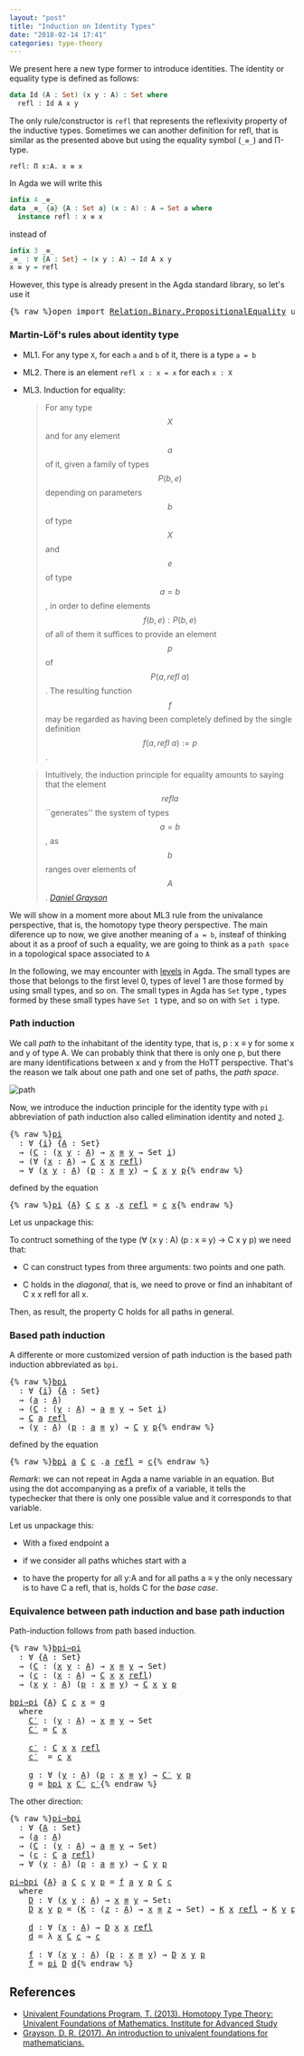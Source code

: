 ```yaml
---
layout: "post"
title: "Induction on Identity Types"
date: "2018-02-14 17:41"
categories: type-theory
---
```


We present here a new type former to introduce identities.
The identity or equality type is defined as follows:

```agda
data Id (A : Set) (x y : A) : Set where
  refl : Id A x y
```

The only rule/constructor is `refl` that represents the reflexivity property of
the inductive types. Sometimes we can another definition for refl, that is
similar as the presented above but using the equality symbol (`_≡_`) and Π-type.

```
refl: Π x:A. x ≡ x
```

In Agda we will write this

```agda
infix 4 _≡_
data _≡_ {a} {A : Set a} (x : A) : A → Set a where
  instance refl : x ≡ x
```

instead of

```agda
infix 3 _≡_
_≡_ : ∀ {A : Set} → (x y : A) → Id A x y
x ≡ y = refl
```

However, this type is already present in the Agda standard library, so let's use it

<pre class="Agda">{% raw %}<a id="877" class="Keyword">open</a> <a id="882" class="Keyword">import</a> <a id="889" href="https://agda.github.io/agda-stdlib/Relation.Binary.PropositionalEquality.html" class="Module">Relation.Binary.PropositionalEquality</a> <a id="927" class="Keyword">using</a> <a id="933" class="Symbol">(</a><a id="934" href="https://agda.github.io/agda-stdlib/Agda.Builtin.Equality.html#_%E2%89%A1_.refl" class="InductiveConstructor">refl</a><a id="938" class="Symbol">;</a> <a id="940" href="https://agda.github.io/agda-stdlib/Agda.Builtin.Equality.html#_%E2%89%A1_" class="Datatype Operator">_≡_</a><a id="943" class="Symbol">)</a>{% endraw %}</pre>

### Martin-Löf's rules about identity type

- ML1. For any type `X`, for each `a` and `b` of it, there is a type `a = b`

- ML2. There is an element `refl x : x = x` for each `x : X`

- ML3. Induction for equality:

    > For any type $$X$$ and for any element $$a$$ of it, given a family of types $$P(b,e)$$
    depending on parameters $$b$$ of type $$X$$ and $$e$$ of type $$a=b$$, in order to
    define elements $$f(b,e) : P(b,e)$$ of all of them it suffices to provide an
    element $$p$$ of $$P(a, refl\ a)$$.  The resulting function $$f$$ may be regarded as
    having been completely defined by the single definition $$f(a, refl\ a) := p$$.


    > Intuitively, the induction principle for equality amounts to saying that the
    element $$refl a$$ ``generates'' the system of types $$a=b$$, as $$b$$ ranges
    over elements of $$A$$.
    <cite>[Daniel Grayson](http://arxiv.org/abs/1711.01477)</cite>

We will show in a moment more about ML3 rule from the univalance perspective,
that is, the homotopy type theory perspective. The main diference up to now, we
give another meaning of `a = b`, insteaf of thinking about it as a proof of such
a equality, we are going to think as a `path space` in a topological space
associated to `A`


In the following, we may encounter with [levels](https://pigworker.wordpress.com/2015/01/09/universe-hierarchies/) in Agda.
The small types are those that belongs to the first level 0, types of level 1 are
those formed by using small types, and so on. The small types in Agda has `Set` type ,
types formed by these small types have `Set 1` type, and so on with `Set i` type.

### Path induction

We call *path* to the inhabitant of the identity type, that is, p : x ≡ y for
some x and y of type A. We can probably think that there is only one p, but
there are many identifications between x and y from the HoTT perspective. That's
the reason we talk about one path and one set of paths, the *path space*.

![path](/assets/images/path.png)

Now, we introduce the induction principle for the identity type with `pi`
abbreviation of path induction also called elimination identity and noted
[`J`](https://homotopytypetheory.org/2011/04/10/just-kidding-understanding-identity-elimination-in-homotopy-type-theory/).

<pre class="Agda">{% raw %}<a id="pi" href="{% endraw %}{% link _posts/2018-02-14-induction-on-identity-types.md %}{% raw %}#pi" class="Function">pi</a>
  <a id="3234" class="Symbol">:</a> <a id="3236" class="Symbol">∀</a> <a id="3238" class="Symbol">{</a><a id="3239" href="{% endraw %}{% link _posts/2018-02-14-induction-on-identity-types.md %}{% raw %}#3239" class="Bound">i</a><a id="3240" class="Symbol">}</a> <a id="3242" class="Symbol">{</a><a id="3243" href="{% endraw %}{% link _posts/2018-02-14-induction-on-identity-types.md %}{% raw %}#3243" class="Bound">A</a> <a id="3245" class="Symbol">:</a> <a id="3247" class="PrimitiveType">Set</a><a id="3250" class="Symbol">}</a>
  <a id="3254" class="Symbol">→</a> <a id="3256" class="Symbol">(</a><a id="3257" href="{% endraw %}{% link _posts/2018-02-14-induction-on-identity-types.md %}{% raw %}#3257" class="Bound">C</a> <a id="3259" class="Symbol">:</a> <a id="3261" class="Symbol">(</a><a id="3262" href="{% endraw %}{% link _posts/2018-02-14-induction-on-identity-types.md %}{% raw %}#3262" class="Bound">x</a> <a id="3264" href="{% endraw %}{% link _posts/2018-02-14-induction-on-identity-types.md %}{% raw %}#3264" class="Bound">y</a> <a id="3266" class="Symbol">:</a> <a id="3268" href="{% endraw %}{% link _posts/2018-02-14-induction-on-identity-types.md %}{% raw %}#3243" class="Bound">A</a><a id="3269" class="Symbol">)</a> <a id="3271" class="Symbol">→</a> <a id="3273" href="{% endraw %}{% link _posts/2018-02-14-induction-on-identity-types.md %}{% raw %}#3262" class="Bound">x</a> <a id="3275" href="https://agda.github.io/agda-stdlib/Agda.Builtin.Equality.html#_%E2%89%A1_" class="Datatype Operator">≡</a> <a id="3277" href="{% endraw %}{% link _posts/2018-02-14-induction-on-identity-types.md %}{% raw %}#3264" class="Bound">y</a> <a id="3279" class="Symbol">→</a> <a id="3281" class="PrimitiveType">Set</a> <a id="3285" href="{% endraw %}{% link _posts/2018-02-14-induction-on-identity-types.md %}{% raw %}#3239" class="Bound">i</a><a id="3286" class="Symbol">)</a>
  <a id="3290" class="Symbol">→</a> <a id="3292" class="Symbol">(∀</a> <a id="3295" class="Symbol">(</a><a id="3296" href="{% endraw %}{% link _posts/2018-02-14-induction-on-identity-types.md %}{% raw %}#3296" class="Bound">x</a> <a id="3298" class="Symbol">:</a> <a id="3300" href="{% endraw %}{% link _posts/2018-02-14-induction-on-identity-types.md %}{% raw %}#3243" class="Bound">A</a><a id="3301" class="Symbol">)</a> <a id="3303" class="Symbol">→</a> <a id="3305" href="{% endraw %}{% link _posts/2018-02-14-induction-on-identity-types.md %}{% raw %}#3257" class="Bound">C</a> <a id="3307" href="{% endraw %}{% link _posts/2018-02-14-induction-on-identity-types.md %}{% raw %}#3296" class="Bound">x</a> <a id="3309" href="{% endraw %}{% link _posts/2018-02-14-induction-on-identity-types.md %}{% raw %}#3296" class="Bound">x</a> <a id="3311" href="https://agda.github.io/agda-stdlib/Agda.Builtin.Equality.html#_%E2%89%A1_.refl" class="InductiveConstructor">refl</a><a id="3315" class="Symbol">)</a>
  <a id="3319" class="Symbol">→</a> <a id="3321" class="Symbol">∀</a> <a id="3323" class="Symbol">(</a><a id="3324" href="{% endraw %}{% link _posts/2018-02-14-induction-on-identity-types.md %}{% raw %}#3324" class="Bound">x</a> <a id="3326" href="{% endraw %}{% link _posts/2018-02-14-induction-on-identity-types.md %}{% raw %}#3326" class="Bound">y</a> <a id="3328" class="Symbol">:</a> <a id="3330" href="{% endraw %}{% link _posts/2018-02-14-induction-on-identity-types.md %}{% raw %}#3243" class="Bound">A</a><a id="3331" class="Symbol">)</a> <a id="3333" class="Symbol">(</a><a id="3334" href="{% endraw %}{% link _posts/2018-02-14-induction-on-identity-types.md %}{% raw %}#3334" class="Bound">p</a> <a id="3336" class="Symbol">:</a> <a id="3338" href="{% endraw %}{% link _posts/2018-02-14-induction-on-identity-types.md %}{% raw %}#3324" class="Bound">x</a> <a id="3340" href="https://agda.github.io/agda-stdlib/Agda.Builtin.Equality.html#_%E2%89%A1_" class="Datatype Operator">≡</a> <a id="3342" href="{% endraw %}{% link _posts/2018-02-14-induction-on-identity-types.md %}{% raw %}#3326" class="Bound">y</a><a id="3343" class="Symbol">)</a> <a id="3345" class="Symbol">→</a> <a id="3347" href="{% endraw %}{% link _posts/2018-02-14-induction-on-identity-types.md %}{% raw %}#3257" class="Bound">C</a> <a id="3349" href="{% endraw %}{% link _posts/2018-02-14-induction-on-identity-types.md %}{% raw %}#3324" class="Bound">x</a> <a id="3351" href="{% endraw %}{% link _posts/2018-02-14-induction-on-identity-types.md %}{% raw %}#3326" class="Bound">y</a> <a id="3353" href="{% endraw %}{% link _posts/2018-02-14-induction-on-identity-types.md %}{% raw %}#3334" class="Bound">p</a>{% endraw %}</pre>

defined by the equation

<pre class="Agda">{% raw %}<a id="3405" href="{% endraw %}{% link _posts/2018-02-14-induction-on-identity-types.md %}{% raw %}#pi" class="Function">pi</a> <a id="3408" class="Symbol">{</a><a id="3409" href="{% endraw %}{% link _posts/2018-02-14-induction-on-identity-types.md %}{% raw %}#3409" class="Bound">A</a><a id="3410" class="Symbol">}</a> <a id="3412" href="{% endraw %}{% link _posts/2018-02-14-induction-on-identity-types.md %}{% raw %}#3412" class="Bound">C</a> <a id="3414" href="{% endraw %}{% link _posts/2018-02-14-induction-on-identity-types.md %}{% raw %}#3414" class="Bound">c</a> <a id="3416" href="{% endraw %}{% link _posts/2018-02-14-induction-on-identity-types.md %}{% raw %}#3416" class="Bound">x</a> <a id="3418" class="DottedPattern Symbol">.</a><a id="3419" href="{% endraw %}{% link _posts/2018-02-14-induction-on-identity-types.md %}{% raw %}#3416" class="DottedPattern Bound">x</a> <a id="3421" href="https://agda.github.io/agda-stdlib/Agda.Builtin.Equality.html#_%E2%89%A1_.refl" class="InductiveConstructor">refl</a> <a id="3426" class="Symbol">=</a> <a id="3428" href="{% endraw %}{% link _posts/2018-02-14-induction-on-identity-types.md %}{% raw %}#3414" class="Bound">c</a> <a id="3430" href="{% endraw %}{% link _posts/2018-02-14-induction-on-identity-types.md %}{% raw %}#3416" class="Bound">x</a>{% endraw %}</pre>

Let us unpackage this:

To contruct something of the type (∀ (x y : A) (p : x ≡ y) → C x y p) we need that:

+ C can construct types from three arguments: two points and one path.

+ C holds in the *diagonal*, that is, we need to prove or find an
inhabitant of C x x refl for all x.

Then, as result, the property C holds for all paths in general.

### Based path induction

A differente or more customized version of path induction is the based
path induction abbreviated as `bpi`.

<pre class="Agda">{% raw %}<a id="bpi" href="{% endraw %}{% link _posts/2018-02-14-induction-on-identity-types.md %}{% raw %}#bpi" class="Function">bpi</a>
  <a id="3947" class="Symbol">:</a> <a id="3949" class="Symbol">∀</a> <a id="3951" class="Symbol">{</a><a id="3952" href="{% endraw %}{% link _posts/2018-02-14-induction-on-identity-types.md %}{% raw %}#3952" class="Bound">i</a><a id="3953" class="Symbol">}</a> <a id="3955" class="Symbol">{</a><a id="3956" href="{% endraw %}{% link _posts/2018-02-14-induction-on-identity-types.md %}{% raw %}#3956" class="Bound">A</a> <a id="3958" class="Symbol">:</a> <a id="3960" class="PrimitiveType">Set</a><a id="3963" class="Symbol">}</a>
  <a id="3967" class="Symbol">→</a> <a id="3969" class="Symbol">(</a><a id="3970" href="{% endraw %}{% link _posts/2018-02-14-induction-on-identity-types.md %}{% raw %}#3970" class="Bound">a</a> <a id="3972" class="Symbol">:</a> <a id="3974" href="{% endraw %}{% link _posts/2018-02-14-induction-on-identity-types.md %}{% raw %}#3956" class="Bound">A</a><a id="3975" class="Symbol">)</a>
  <a id="3979" class="Symbol">→</a> <a id="3981" class="Symbol">(</a><a id="3982" href="{% endraw %}{% link _posts/2018-02-14-induction-on-identity-types.md %}{% raw %}#3982" class="Bound">C</a> <a id="3984" class="Symbol">:</a> <a id="3986" class="Symbol">(</a><a id="3987" href="{% endraw %}{% link _posts/2018-02-14-induction-on-identity-types.md %}{% raw %}#3987" class="Bound">y</a> <a id="3989" class="Symbol">:</a> <a id="3991" href="{% endraw %}{% link _posts/2018-02-14-induction-on-identity-types.md %}{% raw %}#3956" class="Bound">A</a><a id="3992" class="Symbol">)</a> <a id="3994" class="Symbol">→</a> <a id="3996" href="{% endraw %}{% link _posts/2018-02-14-induction-on-identity-types.md %}{% raw %}#3970" class="Bound">a</a> <a id="3998" href="https://agda.github.io/agda-stdlib/Agda.Builtin.Equality.html#_%E2%89%A1_" class="Datatype Operator">≡</a> <a id="4000" href="{% endraw %}{% link _posts/2018-02-14-induction-on-identity-types.md %}{% raw %}#3987" class="Bound">y</a> <a id="4002" class="Symbol">→</a> <a id="4004" class="PrimitiveType">Set</a> <a id="4008" href="{% endraw %}{% link _posts/2018-02-14-induction-on-identity-types.md %}{% raw %}#3952" class="Bound">i</a><a id="4009" class="Symbol">)</a>
  <a id="4013" class="Symbol">→</a> <a id="4015" href="{% endraw %}{% link _posts/2018-02-14-induction-on-identity-types.md %}{% raw %}#3982" class="Bound">C</a> <a id="4017" href="{% endraw %}{% link _posts/2018-02-14-induction-on-identity-types.md %}{% raw %}#3970" class="Bound">a</a> <a id="4019" href="https://agda.github.io/agda-stdlib/Agda.Builtin.Equality.html#_%E2%89%A1_.refl" class="InductiveConstructor">refl</a>
  <a id="4026" class="Symbol">→</a> <a id="4028" class="Symbol">(</a><a id="4029" href="{% endraw %}{% link _posts/2018-02-14-induction-on-identity-types.md %}{% raw %}#4029" class="Bound">y</a> <a id="4031" class="Symbol">:</a> <a id="4033" href="{% endraw %}{% link _posts/2018-02-14-induction-on-identity-types.md %}{% raw %}#3956" class="Bound">A</a><a id="4034" class="Symbol">)</a> <a id="4036" class="Symbol">(</a><a id="4037" href="{% endraw %}{% link _posts/2018-02-14-induction-on-identity-types.md %}{% raw %}#4037" class="Bound">p</a> <a id="4039" class="Symbol">:</a> <a id="4041" href="{% endraw %}{% link _posts/2018-02-14-induction-on-identity-types.md %}{% raw %}#3970" class="Bound">a</a> <a id="4043" href="https://agda.github.io/agda-stdlib/Agda.Builtin.Equality.html#_%E2%89%A1_" class="Datatype Operator">≡</a> <a id="4045" href="{% endraw %}{% link _posts/2018-02-14-induction-on-identity-types.md %}{% raw %}#4029" class="Bound">y</a><a id="4046" class="Symbol">)</a> <a id="4048" class="Symbol">→</a> <a id="4050" href="{% endraw %}{% link _posts/2018-02-14-induction-on-identity-types.md %}{% raw %}#3982" class="Bound">C</a> <a id="4052" href="{% endraw %}{% link _posts/2018-02-14-induction-on-identity-types.md %}{% raw %}#4029" class="Bound">y</a> <a id="4054" href="{% endraw %}{% link _posts/2018-02-14-induction-on-identity-types.md %}{% raw %}#4037" class="Bound">p</a>{% endraw %}</pre>

defined by the equation

<pre class="Agda">{% raw %}<a id="4106" href="{% endraw %}{% link _posts/2018-02-14-induction-on-identity-types.md %}{% raw %}#bpi" class="Function">bpi</a> <a id="4110" href="{% endraw %}{% link _posts/2018-02-14-induction-on-identity-types.md %}{% raw %}#4110" class="Bound">a</a> <a id="4112" href="{% endraw %}{% link _posts/2018-02-14-induction-on-identity-types.md %}{% raw %}#4112" class="Bound">C</a> <a id="4114" href="{% endraw %}{% link _posts/2018-02-14-induction-on-identity-types.md %}{% raw %}#4114" class="Bound">c</a> <a id="4116" class="DottedPattern Symbol">.</a><a id="4117" href="{% endraw %}{% link _posts/2018-02-14-induction-on-identity-types.md %}{% raw %}#4110" class="DottedPattern Bound">a</a> <a id="4119" href="https://agda.github.io/agda-stdlib/Agda.Builtin.Equality.html#_%E2%89%A1_.refl" class="InductiveConstructor">refl</a> <a id="4124" class="Symbol">=</a> <a id="4126" href="{% endraw %}{% link _posts/2018-02-14-induction-on-identity-types.md %}{% raw %}#4114" class="Bound">c</a>{% endraw %}</pre>

*Remark*: we can not repeat in Agda a name variable in an equation. But using
the dot accompanying as a prefix of a variable, it tells the typechecker that
there is only one possible value and it corresponds to that variable.

Let us unpackage this:

+ With a fixed endpoint a

+ if we consider all paths whiches start with a

+ to have the property for all y:A and for all paths a ≡ y the only
necessary is to have C a refl, that is, holds C for the *base case*.


### Equivalence between path induction and base path induction

Path-induction follows from path based induction.

<pre class="Agda">{% raw %}<a id="bpi⇒pi" href="{% endraw %}{% link _posts/2018-02-14-induction-on-identity-types.md %}{% raw %}#bpi%E2%87%92pi" class="Function">bpi⇒pi</a>
  <a id="4743" class="Symbol">:</a> <a id="4745" class="Symbol">∀</a> <a id="4747" class="Symbol">{</a><a id="4748" href="{% endraw %}{% link _posts/2018-02-14-induction-on-identity-types.md %}{% raw %}#4748" class="Bound">A</a> <a id="4750" class="Symbol">:</a> <a id="4752" class="PrimitiveType">Set</a><a id="4755" class="Symbol">}</a>
  <a id="4759" class="Symbol">→</a> <a id="4761" class="Symbol">(</a><a id="4762" href="{% endraw %}{% link _posts/2018-02-14-induction-on-identity-types.md %}{% raw %}#4762" class="Bound">C</a> <a id="4764" class="Symbol">:</a> <a id="4766" class="Symbol">(</a><a id="4767" href="{% endraw %}{% link _posts/2018-02-14-induction-on-identity-types.md %}{% raw %}#4767" class="Bound">x</a> <a id="4769" href="{% endraw %}{% link _posts/2018-02-14-induction-on-identity-types.md %}{% raw %}#4769" class="Bound">y</a> <a id="4771" class="Symbol">:</a> <a id="4773" href="{% endraw %}{% link _posts/2018-02-14-induction-on-identity-types.md %}{% raw %}#4748" class="Bound">A</a><a id="4774" class="Symbol">)</a> <a id="4776" class="Symbol">→</a> <a id="4778" href="{% endraw %}{% link _posts/2018-02-14-induction-on-identity-types.md %}{% raw %}#4767" class="Bound">x</a> <a id="4780" href="https://agda.github.io/agda-stdlib/Agda.Builtin.Equality.html#_%E2%89%A1_" class="Datatype Operator">≡</a> <a id="4782" href="{% endraw %}{% link _posts/2018-02-14-induction-on-identity-types.md %}{% raw %}#4769" class="Bound">y</a> <a id="4784" class="Symbol">→</a> <a id="4786" class="PrimitiveType">Set</a><a id="4789" class="Symbol">)</a>
  <a id="4793" class="Symbol">→</a> <a id="4795" class="Symbol">(</a><a id="4796" href="{% endraw %}{% link _posts/2018-02-14-induction-on-identity-types.md %}{% raw %}#4796" class="Bound">c</a> <a id="4798" class="Symbol">:</a> <a id="4800" class="Symbol">(</a><a id="4801" href="{% endraw %}{% link _posts/2018-02-14-induction-on-identity-types.md %}{% raw %}#4801" class="Bound">x</a> <a id="4803" class="Symbol">:</a> <a id="4805" href="{% endraw %}{% link _posts/2018-02-14-induction-on-identity-types.md %}{% raw %}#4748" class="Bound">A</a><a id="4806" class="Symbol">)</a> <a id="4808" class="Symbol">→</a> <a id="4810" href="{% endraw %}{% link _posts/2018-02-14-induction-on-identity-types.md %}{% raw %}#4762" class="Bound">C</a> <a id="4812" href="{% endraw %}{% link _posts/2018-02-14-induction-on-identity-types.md %}{% raw %}#4801" class="Bound">x</a> <a id="4814" href="{% endraw %}{% link _posts/2018-02-14-induction-on-identity-types.md %}{% raw %}#4801" class="Bound">x</a> <a id="4816" href="https://agda.github.io/agda-stdlib/Agda.Builtin.Equality.html#_%E2%89%A1_.refl" class="InductiveConstructor">refl</a><a id="4820" class="Symbol">)</a>
  <a id="4824" class="Symbol">→</a> <a id="4826" class="Symbol">(</a><a id="4827" href="{% endraw %}{% link _posts/2018-02-14-induction-on-identity-types.md %}{% raw %}#4827" class="Bound">x</a> <a id="4829" href="{% endraw %}{% link _posts/2018-02-14-induction-on-identity-types.md %}{% raw %}#4829" class="Bound">y</a> <a id="4831" class="Symbol">:</a> <a id="4833" href="{% endraw %}{% link _posts/2018-02-14-induction-on-identity-types.md %}{% raw %}#4748" class="Bound">A</a><a id="4834" class="Symbol">)</a> <a id="4836" class="Symbol">(</a><a id="4837" href="{% endraw %}{% link _posts/2018-02-14-induction-on-identity-types.md %}{% raw %}#4837" class="Bound">p</a> <a id="4839" class="Symbol">:</a> <a id="4841" href="{% endraw %}{% link _posts/2018-02-14-induction-on-identity-types.md %}{% raw %}#4827" class="Bound">x</a> <a id="4843" href="https://agda.github.io/agda-stdlib/Agda.Builtin.Equality.html#_%E2%89%A1_" class="Datatype Operator">≡</a> <a id="4845" href="{% endraw %}{% link _posts/2018-02-14-induction-on-identity-types.md %}{% raw %}#4829" class="Bound">y</a><a id="4846" class="Symbol">)</a> <a id="4848" class="Symbol">→</a> <a id="4850" href="{% endraw %}{% link _posts/2018-02-14-induction-on-identity-types.md %}{% raw %}#4762" class="Bound">C</a> <a id="4852" href="{% endraw %}{% link _posts/2018-02-14-induction-on-identity-types.md %}{% raw %}#4827" class="Bound">x</a> <a id="4854" href="{% endraw %}{% link _posts/2018-02-14-induction-on-identity-types.md %}{% raw %}#4829" class="Bound">y</a> <a id="4856" href="{% endraw %}{% link _posts/2018-02-14-induction-on-identity-types.md %}{% raw %}#4837" class="Bound">p</a>

<a id="4859" href="{% endraw %}{% link _posts/2018-02-14-induction-on-identity-types.md %}{% raw %}#bpi%E2%87%92pi" class="Function">bpi⇒pi</a> <a id="4866" class="Symbol">{</a><a id="4867" href="{% endraw %}{% link _posts/2018-02-14-induction-on-identity-types.md %}{% raw %}#4867" class="Bound">A</a><a id="4868" class="Symbol">}</a> <a id="4870" href="{% endraw %}{% link _posts/2018-02-14-induction-on-identity-types.md %}{% raw %}#4870" class="Bound">C</a> <a id="4872" href="{% endraw %}{% link _posts/2018-02-14-induction-on-identity-types.md %}{% raw %}#4872" class="Bound">c</a> <a id="4874" href="{% endraw %}{% link _posts/2018-02-14-induction-on-identity-types.md %}{% raw %}#4874" class="Bound">x</a> <a id="4876" class="Symbol">=</a> <a id="4878" href="{% endraw %}{% link _posts/2018-02-14-induction-on-identity-types.md %}{% raw %}#4972" class="Function">g</a>
  <a id="4882" class="Keyword">where</a>
    <a id="4892" href="{% endraw %}{% link _posts/2018-02-14-induction-on-identity-types.md %}{% raw %}#4892" class="Function">C′</a> <a id="4895" class="Symbol">:</a> <a id="4897" class="Symbol">(</a><a id="4898" href="{% endraw %}{% link _posts/2018-02-14-induction-on-identity-types.md %}{% raw %}#4898" class="Bound">y</a> <a id="4900" class="Symbol">:</a> <a id="4902" href="{% endraw %}{% link _posts/2018-02-14-induction-on-identity-types.md %}{% raw %}#4867" class="Bound">A</a><a id="4903" class="Symbol">)</a> <a id="4905" class="Symbol">→</a> <a id="4907" href="{% endraw %}{% link _posts/2018-02-14-induction-on-identity-types.md %}{% raw %}#4874" class="Bound">x</a> <a id="4909" href="https://agda.github.io/agda-stdlib/Agda.Builtin.Equality.html#_%E2%89%A1_" class="Datatype Operator">≡</a> <a id="4911" href="{% endraw %}{% link _posts/2018-02-14-induction-on-identity-types.md %}{% raw %}#4898" class="Bound">y</a> <a id="4913" class="Symbol">→</a> <a id="4915" class="PrimitiveType">Set</a>
    <a id="4923" href="{% endraw %}{% link _posts/2018-02-14-induction-on-identity-types.md %}{% raw %}#4892" class="Function">C′</a> <a id="4926" class="Symbol">=</a> <a id="4928" href="{% endraw %}{% link _posts/2018-02-14-induction-on-identity-types.md %}{% raw %}#4870" class="Bound">C</a> <a id="4930" href="{% endraw %}{% link _posts/2018-02-14-induction-on-identity-types.md %}{% raw %}#4874" class="Bound">x</a>

    <a id="4937" href="{% endraw %}{% link _posts/2018-02-14-induction-on-identity-types.md %}{% raw %}#4937" class="Function">c′</a> <a id="4940" class="Symbol">:</a> <a id="4942" href="{% endraw %}{% link _posts/2018-02-14-induction-on-identity-types.md %}{% raw %}#4870" class="Bound">C</a> <a id="4944" href="{% endraw %}{% link _posts/2018-02-14-induction-on-identity-types.md %}{% raw %}#4874" class="Bound">x</a> <a id="4946" href="{% endraw %}{% link _posts/2018-02-14-induction-on-identity-types.md %}{% raw %}#4874" class="Bound">x</a> <a id="4948" href="https://agda.github.io/agda-stdlib/Agda.Builtin.Equality.html#_%E2%89%A1_.refl" class="InductiveConstructor">refl</a>
    <a id="4957" href="{% endraw %}{% link _posts/2018-02-14-induction-on-identity-types.md %}{% raw %}#4937" class="Function">c′</a>  <a id="4961" class="Symbol">=</a> <a id="4963" href="{% endraw %}{% link _posts/2018-02-14-induction-on-identity-types.md %}{% raw %}#4872" class="Bound">c</a> <a id="4965" href="{% endraw %}{% link _posts/2018-02-14-induction-on-identity-types.md %}{% raw %}#4874" class="Bound">x</a>

    <a id="4972" href="{% endraw %}{% link _posts/2018-02-14-induction-on-identity-types.md %}{% raw %}#4972" class="Function">g</a> <a id="4974" class="Symbol">:</a> <a id="4976" class="Symbol">∀</a> <a id="4978" class="Symbol">(</a><a id="4979" href="{% endraw %}{% link _posts/2018-02-14-induction-on-identity-types.md %}{% raw %}#4979" class="Bound">y</a> <a id="4981" class="Symbol">:</a> <a id="4983" href="{% endraw %}{% link _posts/2018-02-14-induction-on-identity-types.md %}{% raw %}#4867" class="Bound">A</a><a id="4984" class="Symbol">)</a> <a id="4986" class="Symbol">(</a><a id="4987" href="{% endraw %}{% link _posts/2018-02-14-induction-on-identity-types.md %}{% raw %}#4987" class="Bound">p</a> <a id="4989" class="Symbol">:</a> <a id="4991" href="{% endraw %}{% link _posts/2018-02-14-induction-on-identity-types.md %}{% raw %}#4874" class="Bound">x</a> <a id="4993" href="https://agda.github.io/agda-stdlib/Agda.Builtin.Equality.html#_%E2%89%A1_" class="Datatype Operator">≡</a> <a id="4995" href="{% endraw %}{% link _posts/2018-02-14-induction-on-identity-types.md %}{% raw %}#4979" class="Bound">y</a><a id="4996" class="Symbol">)</a> <a id="4998" class="Symbol">→</a> <a id="5000" href="{% endraw %}{% link _posts/2018-02-14-induction-on-identity-types.md %}{% raw %}#4892" class="Function">C′</a> <a id="5003" href="{% endraw %}{% link _posts/2018-02-14-induction-on-identity-types.md %}{% raw %}#4979" class="Bound">y</a> <a id="5005" href="{% endraw %}{% link _posts/2018-02-14-induction-on-identity-types.md %}{% raw %}#4987" class="Bound">p</a>
    <a id="5011" href="{% endraw %}{% link _posts/2018-02-14-induction-on-identity-types.md %}{% raw %}#4972" class="Function">g</a> <a id="5013" class="Symbol">=</a> <a id="5015" href="{% endraw %}{% link _posts/2018-02-14-induction-on-identity-types.md %}{% raw %}#bpi" class="Function">bpi</a> <a id="5019" href="{% endraw %}{% link _posts/2018-02-14-induction-on-identity-types.md %}{% raw %}#4874" class="Bound">x</a> <a id="5021" href="{% endraw %}{% link _posts/2018-02-14-induction-on-identity-types.md %}{% raw %}#4892" class="Function">C′</a> <a id="5024" href="{% endraw %}{% link _posts/2018-02-14-induction-on-identity-types.md %}{% raw %}#4937" class="Function">c′</a>{% endraw %}</pre>

The other direction:

<pre class="Agda">{% raw %}<a id="pi⇒bpi" href="{% endraw %}{% link _posts/2018-02-14-induction-on-identity-types.md %}{% raw %}#pi%E2%87%92bpi" class="Function">pi⇒bpi</a>
  <a id="5083" class="Symbol">:</a> <a id="5085" class="Symbol">∀</a> <a id="5087" class="Symbol">{</a><a id="5088" href="{% endraw %}{% link _posts/2018-02-14-induction-on-identity-types.md %}{% raw %}#5088" class="Bound">A</a> <a id="5090" class="Symbol">:</a> <a id="5092" class="PrimitiveType">Set</a><a id="5095" class="Symbol">}</a>
  <a id="5099" class="Symbol">→</a> <a id="5101" class="Symbol">(</a><a id="5102" href="{% endraw %}{% link _posts/2018-02-14-induction-on-identity-types.md %}{% raw %}#5102" class="Bound">a</a> <a id="5104" class="Symbol">:</a> <a id="5106" href="{% endraw %}{% link _posts/2018-02-14-induction-on-identity-types.md %}{% raw %}#5088" class="Bound">A</a><a id="5107" class="Symbol">)</a>
  <a id="5111" class="Symbol">→</a> <a id="5113" class="Symbol">(</a><a id="5114" href="{% endraw %}{% link _posts/2018-02-14-induction-on-identity-types.md %}{% raw %}#5114" class="Bound">C</a> <a id="5116" class="Symbol">:</a> <a id="5118" class="Symbol">(</a><a id="5119" href="{% endraw %}{% link _posts/2018-02-14-induction-on-identity-types.md %}{% raw %}#5119" class="Bound">y</a> <a id="5121" class="Symbol">:</a> <a id="5123" href="{% endraw %}{% link _posts/2018-02-14-induction-on-identity-types.md %}{% raw %}#5088" class="Bound">A</a><a id="5124" class="Symbol">)</a> <a id="5126" class="Symbol">→</a> <a id="5128" href="{% endraw %}{% link _posts/2018-02-14-induction-on-identity-types.md %}{% raw %}#5102" class="Bound">a</a> <a id="5130" href="https://agda.github.io/agda-stdlib/Agda.Builtin.Equality.html#_%E2%89%A1_" class="Datatype Operator">≡</a> <a id="5132" href="{% endraw %}{% link _posts/2018-02-14-induction-on-identity-types.md %}{% raw %}#5119" class="Bound">y</a> <a id="5134" class="Symbol">→</a> <a id="5136" class="PrimitiveType">Set</a><a id="5139" class="Symbol">)</a>
  <a id="5143" class="Symbol">→</a> <a id="5145" class="Symbol">(</a><a id="5146" href="{% endraw %}{% link _posts/2018-02-14-induction-on-identity-types.md %}{% raw %}#5146" class="Bound">c</a> <a id="5148" class="Symbol">:</a> <a id="5150" href="{% endraw %}{% link _posts/2018-02-14-induction-on-identity-types.md %}{% raw %}#5114" class="Bound">C</a> <a id="5152" href="{% endraw %}{% link _posts/2018-02-14-induction-on-identity-types.md %}{% raw %}#5102" class="Bound">a</a> <a id="5154" href="https://agda.github.io/agda-stdlib/Agda.Builtin.Equality.html#_%E2%89%A1_.refl" class="InductiveConstructor">refl</a><a id="5158" class="Symbol">)</a>
  <a id="5162" class="Symbol">→</a> <a id="5164" class="Symbol">∀</a> <a id="5166" class="Symbol">(</a><a id="5167" href="{% endraw %}{% link _posts/2018-02-14-induction-on-identity-types.md %}{% raw %}#5167" class="Bound">y</a> <a id="5169" class="Symbol">:</a> <a id="5171" href="{% endraw %}{% link _posts/2018-02-14-induction-on-identity-types.md %}{% raw %}#5088" class="Bound">A</a><a id="5172" class="Symbol">)</a> <a id="5174" class="Symbol">(</a><a id="5175" href="{% endraw %}{% link _posts/2018-02-14-induction-on-identity-types.md %}{% raw %}#5175" class="Bound">p</a> <a id="5177" class="Symbol">:</a> <a id="5179" href="{% endraw %}{% link _posts/2018-02-14-induction-on-identity-types.md %}{% raw %}#5102" class="Bound">a</a> <a id="5181" href="https://agda.github.io/agda-stdlib/Agda.Builtin.Equality.html#_%E2%89%A1_" class="Datatype Operator">≡</a> <a id="5183" href="{% endraw %}{% link _posts/2018-02-14-induction-on-identity-types.md %}{% raw %}#5167" class="Bound">y</a><a id="5184" class="Symbol">)</a> <a id="5186" class="Symbol">→</a> <a id="5188" href="{% endraw %}{% link _posts/2018-02-14-induction-on-identity-types.md %}{% raw %}#5114" class="Bound">C</a> <a id="5190" href="{% endraw %}{% link _posts/2018-02-14-induction-on-identity-types.md %}{% raw %}#5167" class="Bound">y</a> <a id="5192" href="{% endraw %}{% link _posts/2018-02-14-induction-on-identity-types.md %}{% raw %}#5175" class="Bound">p</a>

<a id="5195" href="{% endraw %}{% link _posts/2018-02-14-induction-on-identity-types.md %}{% raw %}#pi%E2%87%92bpi" class="Function">pi⇒bpi</a> <a id="5202" class="Symbol">{</a><a id="5203" href="{% endraw %}{% link _posts/2018-02-14-induction-on-identity-types.md %}{% raw %}#5203" class="Bound">A</a><a id="5204" class="Symbol">}</a> <a id="5206" href="{% endraw %}{% link _posts/2018-02-14-induction-on-identity-types.md %}{% raw %}#5206" class="Bound">a</a> <a id="5208" href="{% endraw %}{% link _posts/2018-02-14-induction-on-identity-types.md %}{% raw %}#5208" class="Bound">C</a> <a id="5210" href="{% endraw %}{% link _posts/2018-02-14-induction-on-identity-types.md %}{% raw %}#5210" class="Bound">c</a> <a id="5212" href="{% endraw %}{% link _posts/2018-02-14-induction-on-identity-types.md %}{% raw %}#5212" class="Bound">y</a> <a id="5214" href="{% endraw %}{% link _posts/2018-02-14-induction-on-identity-types.md %}{% raw %}#5214" class="Bound">p</a> <a id="5216" class="Symbol">=</a> <a id="5218" href="{% endraw %}{% link _posts/2018-02-14-induction-on-identity-types.md %}{% raw %}#5391" class="Function">f</a> <a id="5220" href="{% endraw %}{% link _posts/2018-02-14-induction-on-identity-types.md %}{% raw %}#5206" class="Bound">a</a> <a id="5222" href="{% endraw %}{% link _posts/2018-02-14-induction-on-identity-types.md %}{% raw %}#5212" class="Bound">y</a> <a id="5224" href="{% endraw %}{% link _posts/2018-02-14-induction-on-identity-types.md %}{% raw %}#5214" class="Bound">p</a> <a id="5226" href="{% endraw %}{% link _posts/2018-02-14-induction-on-identity-types.md %}{% raw %}#5208" class="Bound">C</a> <a id="5228" href="{% endraw %}{% link _posts/2018-02-14-induction-on-identity-types.md %}{% raw %}#5210" class="Bound">c</a>
  <a id="5232" class="Keyword">where</a>
    <a id="5242" href="{% endraw %}{% link _posts/2018-02-14-induction-on-identity-types.md %}{% raw %}#5242" class="Function">D</a> <a id="5244" class="Symbol">:</a> <a id="5246" class="Symbol">∀</a> <a id="5248" class="Symbol">(</a><a id="5249" href="{% endraw %}{% link _posts/2018-02-14-induction-on-identity-types.md %}{% raw %}#5249" class="Bound">x</a> <a id="5251" href="{% endraw %}{% link _posts/2018-02-14-induction-on-identity-types.md %}{% raw %}#5251" class="Bound">y</a> <a id="5253" class="Symbol">:</a> <a id="5255" href="{% endraw %}{% link _posts/2018-02-14-induction-on-identity-types.md %}{% raw %}#5203" class="Bound">A</a><a id="5256" class="Symbol">)</a> <a id="5258" class="Symbol">→</a> <a id="5260" href="{% endraw %}{% link _posts/2018-02-14-induction-on-identity-types.md %}{% raw %}#5249" class="Bound">x</a> <a id="5262" href="https://agda.github.io/agda-stdlib/Agda.Builtin.Equality.html#_%E2%89%A1_" class="Datatype Operator">≡</a> <a id="5264" href="{% endraw %}{% link _posts/2018-02-14-induction-on-identity-types.md %}{% raw %}#5251" class="Bound">y</a> <a id="5266" class="Symbol">→</a> <a id="5268" class="PrimitiveType">Set₁</a>
    <a id="5277" href="{% endraw %}{% link _posts/2018-02-14-induction-on-identity-types.md %}{% raw %}#5242" class="Function">D</a> <a id="5279" href="{% endraw %}{% link _posts/2018-02-14-induction-on-identity-types.md %}{% raw %}#5279" class="Bound">x</a> <a id="5281" href="{% endraw %}{% link _posts/2018-02-14-induction-on-identity-types.md %}{% raw %}#5281" class="Bound">y</a> <a id="5283" href="{% endraw %}{% link _posts/2018-02-14-induction-on-identity-types.md %}{% raw %}#5283" class="Bound">p</a> <a id="5285" class="Symbol">=</a> <a id="5287" class="Symbol">(</a><a id="5288" href="{% endraw %}{% link _posts/2018-02-14-induction-on-identity-types.md %}{% raw %}#5288" class="Bound">K</a> <a id="5290" class="Symbol">:</a> <a id="5292" class="Symbol">(</a><a id="5293" href="{% endraw %}{% link _posts/2018-02-14-induction-on-identity-types.md %}{% raw %}#5293" class="Bound">z</a> <a id="5295" class="Symbol">:</a> <a id="5297" href="{% endraw %}{% link _posts/2018-02-14-induction-on-identity-types.md %}{% raw %}#5203" class="Bound">A</a><a id="5298" class="Symbol">)</a> <a id="5300" class="Symbol">→</a> <a id="5302" href="{% endraw %}{% link _posts/2018-02-14-induction-on-identity-types.md %}{% raw %}#5279" class="Bound">x</a> <a id="5304" href="https://agda.github.io/agda-stdlib/Agda.Builtin.Equality.html#_%E2%89%A1_" class="Datatype Operator">≡</a> <a id="5306" href="{% endraw %}{% link _posts/2018-02-14-induction-on-identity-types.md %}{% raw %}#5293" class="Bound">z</a> <a id="5308" class="Symbol">→</a> <a id="5310" class="PrimitiveType">Set</a><a id="5313" class="Symbol">)</a> <a id="5315" class="Symbol">→</a> <a id="5317" href="{% endraw %}{% link _posts/2018-02-14-induction-on-identity-types.md %}{% raw %}#5288" class="Bound">K</a> <a id="5319" href="{% endraw %}{% link _posts/2018-02-14-induction-on-identity-types.md %}{% raw %}#5279" class="Bound">x</a> <a id="5321" href="https://agda.github.io/agda-stdlib/Agda.Builtin.Equality.html#_%E2%89%A1_.refl" class="InductiveConstructor">refl</a> <a id="5326" class="Symbol">→</a> <a id="5328" href="{% endraw %}{% link _posts/2018-02-14-induction-on-identity-types.md %}{% raw %}#5288" class="Bound">K</a> <a id="5330" href="{% endraw %}{% link _posts/2018-02-14-induction-on-identity-types.md %}{% raw %}#5281" class="Bound">y</a> <a id="5332" href="{% endraw %}{% link _posts/2018-02-14-induction-on-identity-types.md %}{% raw %}#5283" class="Bound">p</a>

    <a id="5339" href="{% endraw %}{% link _posts/2018-02-14-induction-on-identity-types.md %}{% raw %}#5339" class="Function">d</a> <a id="5341" class="Symbol">:</a> <a id="5343" class="Symbol">∀</a> <a id="5345" class="Symbol">(</a><a id="5346" href="{% endraw %}{% link _posts/2018-02-14-induction-on-identity-types.md %}{% raw %}#5346" class="Bound">x</a> <a id="5348" class="Symbol">:</a> <a id="5350" href="{% endraw %}{% link _posts/2018-02-14-induction-on-identity-types.md %}{% raw %}#5203" class="Bound">A</a><a id="5351" class="Symbol">)</a> <a id="5353" class="Symbol">→</a> <a id="5355" href="{% endraw %}{% link _posts/2018-02-14-induction-on-identity-types.md %}{% raw %}#5242" class="Function">D</a> <a id="5357" href="{% endraw %}{% link _posts/2018-02-14-induction-on-identity-types.md %}{% raw %}#5346" class="Bound">x</a> <a id="5359" href="{% endraw %}{% link _posts/2018-02-14-induction-on-identity-types.md %}{% raw %}#5346" class="Bound">x</a> <a id="5361" href="https://agda.github.io/agda-stdlib/Agda.Builtin.Equality.html#_%E2%89%A1_.refl" class="InductiveConstructor">refl</a>
    <a id="5370" href="{% endraw %}{% link _posts/2018-02-14-induction-on-identity-types.md %}{% raw %}#5339" class="Function">d</a> <a id="5372" class="Symbol">=</a> <a id="5374" class="Symbol">λ</a> <a id="5376" href="{% endraw %}{% link _posts/2018-02-14-induction-on-identity-types.md %}{% raw %}#5376" class="Bound">x</a> <a id="5378" href="{% endraw %}{% link _posts/2018-02-14-induction-on-identity-types.md %}{% raw %}#5378" class="Bound">C</a> <a id="5380" href="{% endraw %}{% link _posts/2018-02-14-induction-on-identity-types.md %}{% raw %}#5380" class="Bound">c</a> <a id="5382" class="Symbol">→</a> <a id="5384" href="{% endraw %}{% link _posts/2018-02-14-induction-on-identity-types.md %}{% raw %}#5380" class="Bound">c</a>

    <a id="5391" href="{% endraw %}{% link _posts/2018-02-14-induction-on-identity-types.md %}{% raw %}#5391" class="Function">f</a> <a id="5393" class="Symbol">:</a> <a id="5395" class="Symbol">∀</a> <a id="5397" class="Symbol">(</a><a id="5398" href="{% endraw %}{% link _posts/2018-02-14-induction-on-identity-types.md %}{% raw %}#5398" class="Bound">x</a> <a id="5400" href="{% endraw %}{% link _posts/2018-02-14-induction-on-identity-types.md %}{% raw %}#5400" class="Bound">y</a> <a id="5402" class="Symbol">:</a> <a id="5404" href="{% endraw %}{% link _posts/2018-02-14-induction-on-identity-types.md %}{% raw %}#5203" class="Bound">A</a><a id="5405" class="Symbol">)</a> <a id="5407" class="Symbol">(</a><a id="5408" href="{% endraw %}{% link _posts/2018-02-14-induction-on-identity-types.md %}{% raw %}#5408" class="Bound">p</a> <a id="5410" class="Symbol">:</a> <a id="5412" href="{% endraw %}{% link _posts/2018-02-14-induction-on-identity-types.md %}{% raw %}#5398" class="Bound">x</a> <a id="5414" href="https://agda.github.io/agda-stdlib/Agda.Builtin.Equality.html#_%E2%89%A1_" class="Datatype Operator">≡</a> <a id="5416" href="{% endraw %}{% link _posts/2018-02-14-induction-on-identity-types.md %}{% raw %}#5400" class="Bound">y</a><a id="5417" class="Symbol">)</a> <a id="5419" class="Symbol">→</a> <a id="5421" href="{% endraw %}{% link _posts/2018-02-14-induction-on-identity-types.md %}{% raw %}#5242" class="Function">D</a> <a id="5423" href="{% endraw %}{% link _posts/2018-02-14-induction-on-identity-types.md %}{% raw %}#5398" class="Bound">x</a> <a id="5425" href="{% endraw %}{% link _posts/2018-02-14-induction-on-identity-types.md %}{% raw %}#5400" class="Bound">y</a> <a id="5427" href="{% endraw %}{% link _posts/2018-02-14-induction-on-identity-types.md %}{% raw %}#5408" class="Bound">p</a>
    <a id="5433" href="{% endraw %}{% link _posts/2018-02-14-induction-on-identity-types.md %}{% raw %}#5391" class="Function">f</a> <a id="5435" class="Symbol">=</a> <a id="5437" href="{% endraw %}{% link _posts/2018-02-14-induction-on-identity-types.md %}{% raw %}#pi" class="Function">pi</a> <a id="5440" href="{% endraw %}{% link _posts/2018-02-14-induction-on-identity-types.md %}{% raw %}#5242" class="Function">D</a> <a id="5442" href="{% endraw %}{% link _posts/2018-02-14-induction-on-identity-types.md %}{% raw %}#5339" class="Function">d</a>{% endraw %}</pre>

## References

* [Univalent Foundations Program, T. (2013). Homotopy Type Theory: Univalent Foundations of Mathematics. Institute for Advanced Study][HoTT]
* [Grayson, D. R. (2017). An introduction to univalent foundations for mathematicians.][Grayson]


[HoTT]:https://homotopytypetheory.org/book.
[Grayson]:http://arxiv.org/abs/1711.01477

